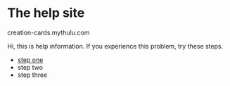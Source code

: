 # The help site
creation-cards.mythulu.com

Hi, this is help information. If you experience this problem, try these steps. 
* [step one](/problem1.md) 
* step two 
* step three
